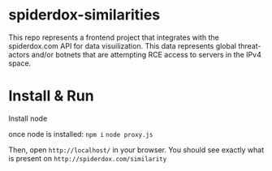 # spiderdox-similarities

This repo represents a frontend project that integrates with the spiderdox.com API for data visuilization. This data represents global threat-actors and/or botnets that are attempting RCE access to servers in the IPv4 space.

# Install & Run

Install node

once node is installed:
`npm i`
`node proxy.js`

Then, open `http://localhost/` in your browser. You should see exactly what is present on `http://spiderdox.com/similarity`
